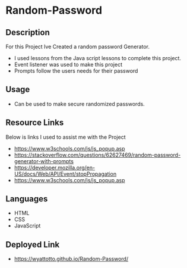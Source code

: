  # Random-Password


## Description
For this Project Ive Created a random password Generator. 
- I used lessons from the Java script lessons to complete this project.
- Event listener was used to make this project 
- Prompts follow the users needs for their password


## Usage
- Can be used to make secure randomized passwords. 


## Resource Links
Below is links I used to assist me with the Project

 - https://www.w3schools.com/js/js_popup.asp
 - https://stackoverflow.com/questions/62627469/random-password-generator-with-prompts
 - https://developer.mozilla.org/en-US/docs/Web/API/Event/stopPropagation
 - https://www.w3schools.com/js/js_popup.asp
 
 ## Languages 
 - HTML
 - CSS
 - JavaScript
 
 
 
 ## Deployed Link
 - https://wyattotto.github.io/Random-Password/

